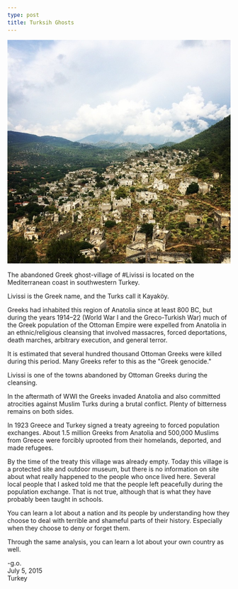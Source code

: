 ```yaml
---
type: post
title: Turksih Ghosts
---
```

![Livissi](/images/livissi.jpg)

The abandoned Greek ghost-village of #Livissi is located on the Mediterranean coast in southwestern Turkey.

Livissi is the Greek name, and the Turks call it Kayaköy. 

Greeks had inhabited this region of Anatolia since at least 800 BC, but during the years 1914–22 (World War I and the Greco-Turkish War) much of the Greek population of the Ottoman Empire were expelled from Anatolia in an ethnic/religious cleansing that involved massacres, forced deportations, death marches, arbitrary execution, and general terror. 

It is estimated that several hundred thousand Ottoman Greeks were killed during this period. Many Greeks refer to this as the "Greek genocide."

Livissi is one of the towns abandoned by Ottoman Greeks during the cleansing.

In the aftermath of WWI the Greeks invaded Anatolia and also committed atrocities against Muslim Turks during a brutal conflict. Plenty of bitterness remains on both sides.

In 1923 Greece and Turkey signed a treaty agreeing to forced population exchanges. About 1.5 million Greeks from Anatolia and 500,000 Muslims from Greece were forcibly uprooted from their homelands, deported, and made refugees.

By the time of the treaty this village was already empty.
Today this village is a protected site and outdoor museum, but there is no information on site about what really happened to the people who once lived here. Several local people that I asked told me that the people left peacefully during the population exchange. That is not true, although that is what they have probably been taught in schools.

You can learn a lot about a nation and its people by understanding how they choose to deal with terrible and shameful parts of their history. Especially when they choose to deny or forget them.

Through the same analysis, you can learn a lot about your own country as well.

-g.o.  
July 5, 2015  
Turkey
